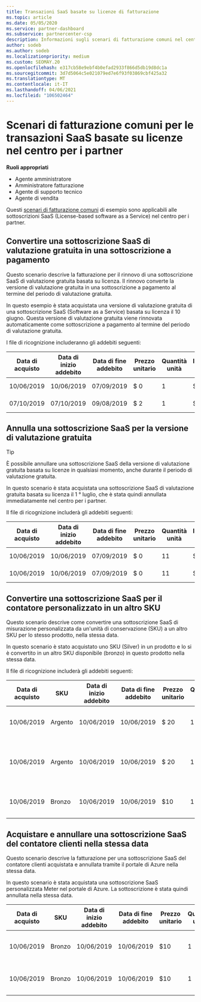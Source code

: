 ```yaml
---
title: Transazioni SaaS basate su licenze di fatturazione
ms.topic: article
ms.date: 05/05/2020
ms.service: partner-dashboard
ms.subservice: partnercenter-csp
description: Informazioni sugli scenari di fatturazione comuni nel centro per i partner per le transazioni SaaS (software-as-a-Service) basate su licenze.
author: sodeb
ms.author: sodeb
ms.localizationpriority: medium
ms.custom: SEOMAY.20
ms.openlocfilehash: e317cb58e9ebf4b0efad2933f866d5db19d8dc1a
ms.sourcegitcommit: 3d7d5064c5e021079ed7e6f93f03869cbf425a32
ms.translationtype: MT
ms.contentlocale: it-IT
ms.lasthandoff: 04/06/2021
ms.locfileid: "106502464"
---
```

# <a name="common-billing-scenarios-for-license-based-saas-transactions-in-partner-center"></a>Scenari di fatturazione comuni per le transazioni SaaS basate su licenze nel centro per i partner

**Ruoli appropriati**

- Agente amministratore
- Amministratore fatturazione
- Agente di supporto tecnico
- Agente di vendita


Questi [scenari di fatturazione comuni](common-billing-scenarios.md) di esempio sono applicabili alle sottoscrizioni SaaS (License-based software as a Service) nel centro per i partner.

## <a name="convert-a-free-trial-saas-subscription-to-a-paid-subscription"></a>Convertire una sottoscrizione SaaS di valutazione gratuita in una sottoscrizione a pagamento

Questo scenario descrive la fatturazione per il rinnovo di una sottoscrizione SaaS di valutazione gratuita basata su licenza. Il rinnovo converte la versione di valutazione gratuita in una sottoscrizione a pagamento al termine del periodo di valutazione gratuita.

In questo esempio è stata acquistata una versione di valutazione gratuita di una sottoscrizione SaaS (Software as a Service) basata su licenza il 10 giugno. Questa versione di valutazione gratuita viene rinnovata automaticamente come sottoscrizione a pagamento al termine del periodo di valutazione gratuita.

I file di ricognizione includeranno gli addebiti seguenti:

| Data di acquisto | Data di inizio addebito | Data di fine addebito | Prezzo unitario | Quantità unità | Importo totale | Tipo di addebito | Descrizione della sottoscrizione |
| ------------- | ----------------- | --------------- | ---------- | ------------- | ------------ | ----------- | ----------------- |
| 10/06/2019 | 10/06/2019 | 07/09/2019 | $ 0 | 1 | $ 0 | Nuova | Versione di prova gratuita |
| 07/10/2019 | 07/10/2019 | 09/08/2019 | $ 2 | 1 | $ 2 | Renew | Sottoscrizione a pagamento |

## <a name="cancel-a-free-trial-saas-subscription"></a>Annulla una sottoscrizione SaaS per la versione di valutazione gratuita

> [!TIP]
> È possibile annullare una sottoscrizione SaaS della versione di valutazione gratuita basata su licenze in qualsiasi momento, anche durante il periodo di valutazione gratuita.

In questo scenario è stata acquistata una sottoscrizione SaaS di valutazione gratuita basata su licenza il 1 ° luglio, che è stata quindi annullata immediatamente nel centro per i partner.

Il file di ricognizione includerà gli addebiti seguenti:

| Data di acquisto | Data di inizio addebito | Data di fine addebito | Prezzo unitario | Quantità unità | Importo totale | Tipo di addebito | Descrizione della sottoscrizione |
| ------------- | ----------------- | --------------- | ---------- | ------------- | ------------ | ----------- | ----------------- |
| 10/06/2019 | 10/06/2019 | 07/09/2019 | $ 0 | 11 | $ 0 | Nuova | Versione di prova gratuita |
| 10/06/2019 | 10/06/2019 | 07/09/2019 | $ 0 | 11 | $ 0 | Annulla | Versione di prova gratuita |

## <a name="convert-custom-meter-saas-subscription-to-another-sku"></a>Convertire una sottoscrizione SaaS per il contatore personalizzato in un altro SKU

Questo scenario descrive come convertire una sottoscrizione SaaS di misurazione personalizzata da un'unità di conservazione (SKU) a un altro SKU per lo stesso prodotto, nella stessa data.

In questo scenario è stato acquistato uno SKU (Silver) in un prodotto e lo si è convertito in un altro SKU disponibile (bronzo) in questo prodotto nella stessa data.

Il file di ricognizione includerà gli addebiti seguenti:

| Data di acquisto | SKU | Data di inizio addebito | Data di fine addebito | Prezzo unitario | Quantità unità | Importo totale | Tipo di addebito | Descrizione della sottoscrizione |
| ------------- | ----------------- | ----------------- | --------------- | ---------- | ------------- | ------------ | ----------- | ----------------- |
| 10/06/2019 | Argento | 10/06/2019 | 10/06/2019 | $ 20 | 1 | $ 20 | Nuova | Sottoscrizione SaaS del contatore personalizzato |
| 10/06/2019 | Argento | 10/06/2019 | 10/06/2019 | $ 20 | 1 | -$20 | Conversione | Rifatturato in base alla sottoscrizione SaaS personalizzata del contatore |
| 10/06/2019 | Bronzo | 10/06/2019 | 10/06/2019 | $10 | 1 | $10 | Conversione | Sottoscrizione SaaS del contatore personalizzato |

## <a name="purchase-and-cancel-a-customer-meter-saas-subscription-on-same-date"></a>Acquistare e annullare una sottoscrizione SaaS del contatore clienti nella stessa data

Questo scenario descrive la fatturazione per una sottoscrizione SaaS del contatore clienti acquistata e annullata tramite il portale di Azure nella stessa data.

In questo scenario è stata acquistata una sottoscrizione SaaS personalizzata Meter nel portale di Azure. La sottoscrizione è stata quindi annullata nella stessa data.

| Data di acquisto | SKU | Data di inizio addebito | Data di fine addebito | Prezzo unitario | Quantità unità | Importo totale | Tipo di addebito | Descrizione della sottoscrizione |
| ------------- | ------------- |----------------- | --------------- | ---------- | ------------- | ------------ | ----------- | ----------------- |
| 10/06/2019 | Bronzo | 10/06/2019 | 10/06/2019 | $10 | 1 | $10 | Nuova | Sottoscrizione SaaS del contatore personalizzato |
| 10/06/2019 | Bronzo | 10/06/2019 | 10/06/2019 | $10 | 1 | -$10 | CancelImmediate | Sottoscrizione SaaS del contatore personalizzato |

